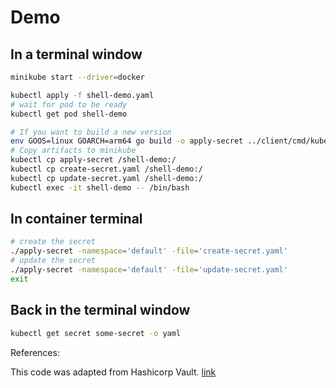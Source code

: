 # Demo

## In a terminal window

```bash
minikube start --driver=docker

kubectl apply -f shell-demo.yaml
# wait for pod to be ready
kubectl get pod shell-demo

# If you want to build a new version
env GOOS=linux GOARCH=arm64 go build -o apply-secret ../client/cmd/kubeclient
# Copy artifacts to minikube
kubectl cp apply-secret /shell-demo:/
kubectl cp create-secret.yaml /shell-demo:/
kubectl cp update-secret.yaml /shell-demo:/
kubectl exec -it shell-demo -- /bin/bash
```

## In container terminal

```bash
# create the secret
./apply-secret -namespace='default' -file='create-secret.yaml'
# update the secret
./apply-secret -namespace='default' -file='update-secret.yaml'
exit
```

## Back in the terminal window

```bash
kubectl get secret some-secret -o yaml
```

References:

This code was adapted from Hashicorp Vault. [link](https://github.com/hashicorp/vault/tree/master/serviceregistration/kubernetes/client)
